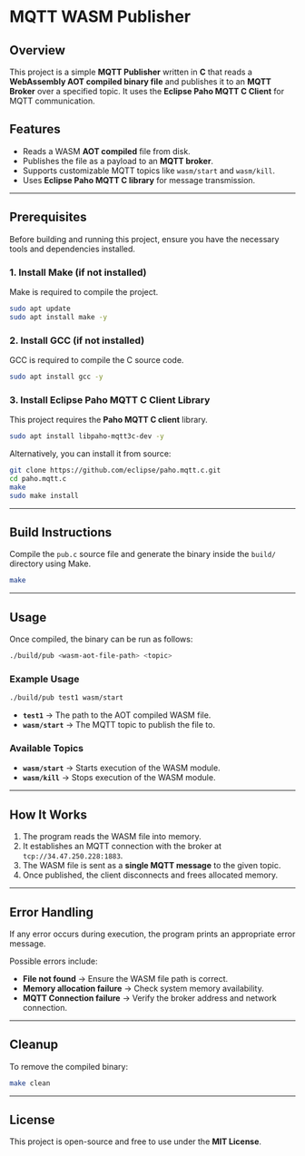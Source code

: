 # MQTT WASM Publisher

## Overview
This project is a simple **MQTT Publisher** written in **C** that reads a **WebAssembly AOT compiled binary file** and publishes it to an **MQTT Broker** over a specified topic. It uses the **Eclipse Paho MQTT C Client** for MQTT communication.

## Features
- Reads a WASM **AOT compiled** file from disk.
- Publishes the file as a payload to an **MQTT broker**.
- Supports customizable MQTT topics like `wasm/start` and `wasm/kill`.
- Uses **Eclipse Paho MQTT C library** for message transmission.

---

## Prerequisites
Before building and running this project, ensure you have the necessary tools and dependencies installed.

### 1. Install Make (if not installed)
Make is required to compile the project.

```sh
sudo apt update
sudo apt install make -y
```

### 2. Install GCC (if not installed)
GCC is required to compile the C source code.

```sh
sudo apt install gcc -y
```

### 3. Install Eclipse Paho MQTT C Client Library
This project requires the **Paho MQTT C client** library.

```sh
sudo apt install libpaho-mqtt3c-dev -y
```

Alternatively, you can install it from source:

```sh
git clone https://github.com/eclipse/paho.mqtt.c.git
cd paho.mqtt.c
make
sudo make install
```

---

## Build Instructions
Compile the `pub.c` source file and generate the binary inside the `build/` directory using Make.

```sh
make
```

---

## Usage
Once compiled, the binary can be run as follows:

```sh
./build/pub <wasm-aot-file-path> <topic>
```

### Example Usage
```sh
./build/pub test1 wasm/start
```

- **`test1`** → The path to the AOT compiled WASM file.
- **`wasm/start`** → The MQTT topic to publish the file to.

### Available Topics
- **`wasm/start`** → Starts execution of the WASM module.
- **`wasm/kill`** → Stops execution of the WASM module.

---

## How It Works
1. The program reads the WASM file into memory.
2. It establishes an MQTT connection with the broker at `tcp://34.47.250.228:1883`.
3. The WASM file is sent as a **single MQTT message** to the given topic.
4. Once published, the client disconnects and frees allocated memory.

---

## Error Handling
If any error occurs during execution, the program prints an appropriate error message. 

Possible errors include:
- **File not found** → Ensure the WASM file path is correct.
- **Memory allocation failure** → Check system memory availability.
- **MQTT Connection failure** → Verify the broker address and network connection.

---

## Cleanup
To remove the compiled binary:
```sh
make clean
```

---

## License
This project is open-source and free to use under the **MIT License**.


